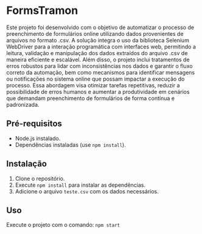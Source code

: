 # FormsTramon
 Este projeto foi desenvolvido com o objetivo de automatizar o processo de preenchimento de formulários online utilizando dados provenientes de arquivos no formato .csv. A solução integra o uso da biblioteca Selenium WebDriver para a interação programática com interfaces web, permitindo a leitura, validação e manipulação dos dados extraídos do arquivo .csv de maneira eficiente e escalável. Além disso, o projeto inclui tratamentos de erros robustos para lidar com inconsistências nos dados e garantir o fluxo correto da automação, bem como mecanismos para identificar mensagens ou notificações no sistema online que possam impactar a execução do processo. Essa abordagem visa otimizar tarefas repetitivas, reduzir a possibilidade de erros humanos e aumentar a produtividade em cenários que demandam preenchimento de formulários de forma contínua e padronizada.

 ## Pré-requisitos
- Node.js instalado.
- Dependências instaladas (use `npm install`).

## Instalação
1. Clone o repositório.
2. Execute `npm install` para instalar as dependências.
3. Adicione o arquivo `teste.csv` com os dados necessários.

## Uso
Execute o projeto com o comando:
`npm start`
